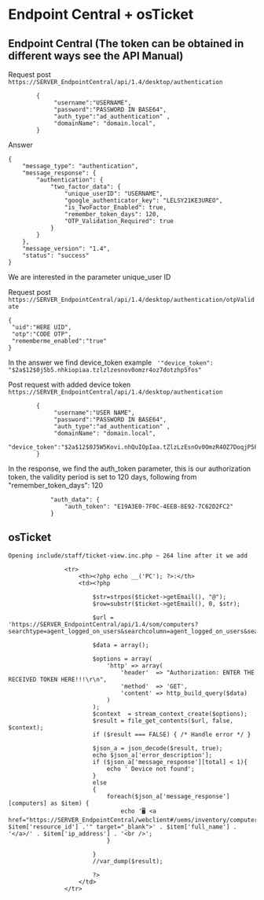 # Endpoint Central + osTicket 
## Endpoint Central (The token can be obtained in different ways see the API Manual)

Request post
`https://SERVER_EndpointCentral/api/1.4/desktop/authentication`
```
        {
             "username":"USERNAME",
             "password":"PASSWORD IN BASE64",
             "auth_type":"ad_authentication" ,
             "domainName": "domain.local",
        }
```
Answer
```
{
    "message_type": "authentication",
    "message_response": {
        "authentication": {
            "two_factor_data": {
                "unique_userID": "USERNAME",
                "google_authenticator_key": "LELSY21KE3UREO",
                "is_TwoFactor_Enabled": true,
                "remember_token_days": 120,
                "OTP_Validation_Required": true
            }
        }
    },
    "message_version": "1.4",
    "status": "success"
}
```
We are interested in the parameter unique_user ID

Request post
`https://SERVER_EndpointCentral/api/1.4/desktop/authentication/otpValidate`
```
{
 "uid":"HERE UID",
 "otp":"CODE OTP",
 "rememberme_enabled":"true"
}
```
In the answer we find device_token example ` '"device_token": "$2a$12$0j5b5.nhkiopiaa.tzlzlzesnov0omzr4oz7dotzhp5fos"`


Post request with added device token
`https://SERVER_EndpointCentral/api/1.4/desktop/authentication`
```
        {
             "username":"USER NAME",
             "password":"PASSWORD IN BASE64",
             "auth_type":"ad_authentication" ,
             "domainName": "domain.local",
             "device_token":"$2a$12$0J5W5Kovi.nhQuIOpIaa.tZlzLzEsnOv0OmzR4OZ7DoqjP5FoS"
        }
```
In the response, we find the auth_token parameter, this is our authorization token, the validity period is set to 120 days, following from "remember_token_days": 120
```
            "auth_data": {
                "auth_token": "E19A3E0-7F0C-4EEB-8E92-7C62D2FC2"
            }
```
## osTicket

`Opening include/staff/ticket-view.inc.php ~ 264 line after it we add `

```
                <tr>
                    <th><?php echo __('PC'); ?>:</th>
                    <td><?php
                    
                        $str=strpos($ticket->getEmail(), "@");
                        $row=substr($ticket->getEmail(), 0, $str);

                        $url = 'https://SERVER_EndpointCentral/api/1.4/som/computers?searchtype=agent_logged_on_users&searchcolumn=agent_logged_on_users&searchvalue='.$row;

                        $data = array();

                        $options = array(
                            'http' => array(
                                'header'  => "Authorization: ENTER THE RECEIVED TOKEN HERE!!!\r\n",
                                'method'  => 'GET',
                                'content' => http_build_query($data)
                            )
                        );
                        $context  = stream_context_create($options);
                        $result = file_get_contents($url, false, $context);
                        if ($result === FALSE) { /* Handle error */ }

                        $json_a = json_decode($result, true);
                        echo $json_a['error_description'];
                        if ($json_a['message_response'][total] < 1){
                            echo ' Device not found';
                        }
                        else
                        {
                            foreach($json_a['message_response'][computers] as $item) {
                                echo '🖥️ <a href="https://SERVER_EndpointCentral/webclient#/uems/inventory/computers/'. $item['resource_id'] .'" target="_blank">' . $item['full_name'] . '</a>/' . $item['ip_address'] . '<br />';
                            }

                        }
                        //var_dump($result);
                        
                        ?>
                    </td>
                </tr>
```







